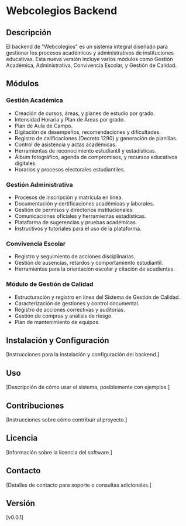 # Webcolegios Backend

## Descripción
El backend de "Webcolegios" es un sistema integral diseñado para gestionar los procesos académicos y administrativos de instituciones educativas. Esta nueva versión incluye varios módulos como Gestión Académica, Administrativa, Convivencia Escolar, y Gestión de Calidad.

## Módulos

### Gestión Académica
- Creación de cursos, áreas, y planes de estudio por grado.
- Intensidad Horaria y Plan de Áreas por grado.
- Plan de Aula de Campo.
- Digitación de desempeños, recomendaciones y dificultades.
- Registro de calificaciones (Decreto 1290) y generación de planillas.
- Control de asistencia y actas académicas.
- Herramientas de reconocimiento estudiantil y estadísticas.
- Álbum fotográfico, agenda de compromisos, y recursos educativos digitales.
- Horarios y procesos electorales estudiantiles.

### Gestión Administrativa
- Procesos de inscripción y matrícula en línea.
- Documentación y certificaciones académicas y laborales.
- Gestión de permisos y directorios institucionales.
- Comunicaciones oficiales y herramientas estadísticas.
- Plataforma de sugerencias y pruebas académicas.
- Instructivos y tutoriales para el uso de la plataforma.

### Convivencia Escolar
- Registro y seguimiento de acciones disciplinarias.
- Gestión de ausencias, retardos y comportamiento estudiantil.
- Herramientas para la orientación escolar y citación de acudientes.

### Módulo de Gestión de Calidad
- Estructuración y registro en línea del Sistema de Gestión de Calidad.
- Caracterización de gestiones y control documental.
- Registro de acciones correctivas y auditorías.
- Gestión de compras y análisis de riesgo.
- Plan de mantenimiento de equipos.

## Instalación y Configuración
[Instrucciones para la instalación y configuración del backend.]

## Uso
[Descripción de cómo usar el sistema, posiblemente con ejemplos.]

## Contribuciones
[Instrucciones sobre cómo contribuir al proyecto.]

## Licencia
[Información sobre la licencia del software.]

## Contacto
[Detalles de contacto para soporte o consultas adicionales.]

## Versión
[v0.0.1]